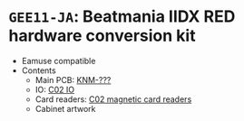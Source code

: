 # `GEE11-JA`: Beatmania IIDX RED hardware conversion kit

* Eamuse compatible
* Contents
  * Main PCB: [KNM-???](../boards.md#knm-???)
  * IO: [C02 IO](../io.md#c02-io)
  * Card readers: [C02 magnetic card readers](../io.md#c02-magnetic-card-readers)
  * Cabinet artwork
